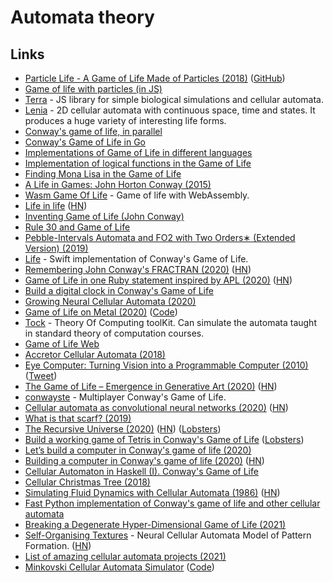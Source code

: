 # Automata theory

## Links

* [Particle Life - A Game of Life Made of Particles \(2018\)](https://www.youtube.com/watch?v=Z_zmZ23grXE) \([GitHub](https://github.com/HackerPoet/Particle-Life)\)
* [Game of life with particles \(in JS\)](https://github.com/fnky/particle-life)
* [Terra](https://github.com/rileyjshaw/terra) - JS library for simple biological simulations and cellular automata.
* [Lenia](https://github.com/Chakazul/Lenia) - 2D cellular automata with continuous space, time and states. It produces a huge variety of interesting life forms.
* [Conway's game of life, in parallel](https://jlpaca.github.io/toybox/4-conway/index.html)
* [Conway's Game of Life in Go](https://github.com/healeycodes/conways-game-of-life)
* [Implementations of Game of Life in different languages](https://github.com/domoritz?tab=repositories&q=gameoflife)
* [Implementation of logical functions in the Game of Life](http://www.rennard.org/alife/CollisionBasedRennard.pdf)
* [Finding Mona Lisa in the Game of Life](https://kevingal.com/blog/mona-lisa-gol.html)
* [A Life in Games: John Horton Conway \(2015\)](https://www.quantamagazine.org/john-conways-life-in-games-20150828/)
* [Wasm Game Of Life](https://github.com/gus3inov/wasm-game-of-life) - Game of life with WebAssembly.
* [Life in life](https://www.youtube.com/watch?v=xP5-iIeKXE8) \([HN](https://news.ycombinator.com/item?id=22849264)\)
* [Inventing Game of Life \(John Conway\)](https://www.youtube.com/watch?v=R9Plq-D1gEk)
* [Rule 30 and Game of Life](https://github.com/elliotwaite/rule-30-and-game-of-life)
* [Pebble-Intervals Automata and FO2 with Two Orders∗ \(Extended Version\) \(2019\)](https://arxiv.org/pdf/1912.00171.pdf)
* [Life](https://github.com/zntfdr/Life) - Swift implementation of Conway's Game of Life.
* [Remembering John Conway's FRACTRAN \(2020\)](http://raganwald.com/2020/05/03/fractran.html) \([HN](https://news.ycombinator.com/item?id=23142232)\)
* [Game of Life in one Ruby statement inspired by APL \(2020\)](https://zverok.github.io/blog/2020-05-16-ruby-as-apl.html) \([HN](https://news.ycombinator.com/item?id=23208431)\)
* [Build a digital clock in Conway's Game of Life](https://codegolf.stackexchange.com/questions/88783/build-a-digital-clock-in-conways-game-of-life)
* [Growing Neural Cellular Automata \(2020\)](https://distill.pub/2020/growing-ca/)
* [Game of Life on Metal \(2020\)](https://cutting.io/posts/game-of-life-on-metal/) \([Code](https://github.com/dcutting/GameOfLifeOnMetal)\)
* [Tock](https://github.com/ND-CSE-30151/tock) - Theory Of Computing toolKit. Can simulate the automata taught in standard theory of computation courses.
* [Game of Life Web](https://herebeseaswines.net/game-of-life/)
* [Accretor Cellular Automata \(2018\)](https://softologyblog.wordpress.com/2018/01/12/accretor-cellular-automata/)
* [Eye Computer: Turning Vision into a Programmable Computer \(2010\)](https://humanfactorylab.com/uploads/8/3/4/4/83445868/changizi_eyecomputer_presspiece.pdf) \([Tweet](https://twitter.com/MarkChangizi/status/1271129027781234690)\)
* [The Game of Life – Emergence in Generative Art \(2020\)](https://www.artnome.com/news/2020/7/12/the-game-of-life-emergence-in-generative-art) \([HN](https://news.ycombinator.com/item?id=23840295)\)
* [conwayste](https://github.com/conwayste/conwayste) - Multiplayer Conway's Game of Life.
* [Cellular automata as convolutional neural networks \(2020\)](https://arxiv.org/abs/1809.02942) \([HN](https://news.ycombinator.com/item?id=24130849)\)
* [What is that scarf? \(2019\)](https://csvoss.com/cellular-automaton-scarf)
* [The Recursive Universe \(2020\)](http://www.amandaghassaei.com/blog/2020/05/01/the-recursive-universe/) \([HN](https://news.ycombinator.com/item?id=24323011)\) \([Lobsters](https://lobste.rs/s/kvujjm/recursive_universe)\)
* [Build a working game of Tetris in Conway's Game of Life](https://codegolf.stackexchange.com/questions/11880/build-a-working-game-of-tetris-in-conways-game-of-life) \([Lobsters](https://lobste.rs/s/lcgb1l/build_working_game_tetris_conway_s_game)\)
* [Let’s build a computer in Conway's game of life \(2020\)](https://www.youtube.com/watch?v=Kk2MH9O4pXY)
* [Building a computer in Conway's game of life \(2020\)](https://www.nicolasloizeau.com/gol-computer) \([HN](https://news.ycombinator.com/item?id=24831268)\)
* [Cellular Automaton in Haskell \(I\). Conway's Game of Life](https://herebeseaswines.net/essays/2020-10-22-conways-game-of-life-in-haskell)
* [Cellular Christmas Tree \(2018\)](https://dodisturb.me/posts/2018-01-28-Cellular-Christmas-Tree.html)
* [Simulating Fluid Dynamics with Cellular Automata \(1986\)](https://content.wolfram.com/uploads/sites/34/2020/07/cellular-automaton-fluids-theory.pdf) \([HN](https://news.ycombinator.com/item?id=25756813)\)
* [Fast Python implementation of Conway's game of life and other cellular automata](https://github.com/thearn/game-of-life)
* [Breaking a Degenerate Hyper-Dimensional Game of Life \(2021\)](https://blog.jle.im/entry/degenerate-hyper-dimensional-game-of-life.html)
* [Self-Organising Textures](https://distill.pub/selforg/2021/textures/) - Neural Cellular Automata Model of Pattern Formation. \([HN](https://news.ycombinator.com/item?id=26112959)\)
* [List of amazing cellular automata projects \(2021\)](https://twitter.com/GalaxyKate/status/1361354915742892039)
* [Minkovski Cellular Automata Simulator](https://dmishin.github.io/minkovski-ca/) \([Code](https://github.com/dmishin/minkovski-ca)\)

